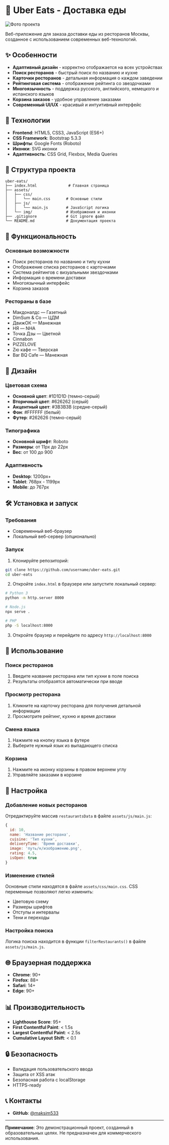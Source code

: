 # 🍕 Uber Eats - Доставка еды

![Фото проекта](./assets/img/project-image.png)

Веб-приложение для заказа доставки еды из ресторанов Москвы, созданное с использованием современных веб-технологий.

## ✨ Особенности

- **Адаптивный дизайн** - корректно отображается на всех устройствах
- **Поиск ресторанов** - быстрый поиск по названию и кухне
- **Карточки ресторанов** - детальная информация о каждом заведении
- **Рейтинговая система** - отображение рейтинга со звездочками
- **Многоязычность** - поддержка русского, английского, немецкого и испанского языков
- **Корзина заказов** - удобное управление заказами
- **Современный UI/UX** - красивый и интуитивный интерфейс

## 🚀 Технологии

- **Frontend**: HTML5, CSS3, JavaScript (ES6+)
- **CSS Framework**: Bootstrap 5.3.3
- **Шрифты**: Google Fonts (Roboto)
- **Иконки**: SVG иконки
- **Адаптивность**: CSS Grid, Flexbox, Media Queries

## 📁 Структура проекта

```
uber-eats/
├── index.html              # Главная страница
├── assets/
│   ├── css/
│   │   └── main.css       # Основные стили
│   ├── js/
│   │   └── main.js        # JavaScript логика
│   └── img/               # Изображения и иконки
├── .gitignore             # Git ignore файл
└── README.md              # Документация проекта
```

## 🎯 Функциональность

### Основные возможности
- Поиск ресторанов по названию и типу кухни
- Отображение списка ресторанов с карточками
- Система рейтингов с визуальными звездочками
- Информация о времени доставки
- Многоязычный интерфейс
- Корзина заказов

### Рестораны в базе
- Макдоналдс — Газетный
- DimSum & Co — ЦДМ
- ДвижОК — Манежная
- НЯ — NHA
- Точка Дзы — Цветной
- Cinnabon
- PIZZELOVE
- Zю кафе — Тверская
- Bar BQ Cafe — Манежная

## 🎨 Дизайн

### Цветовая схема
- **Основной цвет**: #1D1D1D (темно-серый)
- **Вторичный цвет**: #626262 (серый)
- **Акцентный цвет**: #3B3B3B (средне-серый)
- **Фон**: #FFFFFF (белый)
- **Футер**: #262626 (темно-серый)

### Типографика
- **Основной шрифт**: Roboto
- **Размеры**: от 11px до 22px
- **Вес**: от 100 до 900

### Адаптивность
- **Desktop**: 1200px+
- **Tablet**: 768px - 1199px
- **Mobile**: до 767px

## 🛠️ Установка и запуск

### Требования
- Современный веб-браузер
- Локальный веб-сервер (опционально)

### Запуск
1. Клонируйте репозиторий:
```bash
git clone https://github.com/username/uber-eats.git
cd uber-eats
```

2. Откройте `index.html` в браузере или запустите локальный сервер:
```bash
# Python 3
python -m http.server 8000

# Node.js
npx serve .

# PHP
php -S localhost:8000
```

3. Откройте браузер и перейдите по адресу `http://localhost:8000`

## 📱 Использование

### Поиск ресторанов
1. Введите название ресторана или тип кухни в поле поиска
2. Результаты отобразятся автоматически при вводе

### Просмотр ресторана
1. Кликните на карточку ресторана для получения детальной информации
2. Просмотрите рейтинг, кухню и время доставки

### Смена языка
1. Нажмите на кнопку языка в футере
2. Выберите нужный язык из выпадающего списка

### Корзина
1. Нажмите на иконку корзины в правом верхнем углу
2. Управляйте заказами в корзине

## 🔧 Настройка

### Добавление новых ресторанов
Отредактируйте массив `restaurantsData` в файле `assets/js/main.js`:

```javascript
{
  id: 10,
  name: 'Название ресторана',
  cuisine: 'Тип кухни',
  deliveryTime: 'Время доставки',
  image: 'путь/к/изображению.png',
  rating: 4.5,
  isOpen: true
}
```

### Изменение стилей
Основные стили находятся в файле `assets/css/main.css`. CSS переменные позволяют легко изменить:
- Цветовую схему
- Размеры шрифтов
- Отступы и интервалы
- Тени и переходы

### Настройка поиска
Логика поиска находится в функции `filterRestaurants()` в файле `assets/js/main.js`.

## 🌐 Браузерная поддержка

- **Chrome**: 90+
- **Firefox**: 88+
- **Safari**: 14+
- **Edge**: 90+

## 📊 Производительность

- **Lighthouse Score**: 95+
- **First Contentful Paint**: < 1.5s
- **Largest Contentful Paint**: < 2.5s
- **Cumulative Layout Shift**: < 0.1

## 🔒 Безопасность

- Валидация пользовательского ввода
- Защита от XSS атак
- Безопасная работа с localStorage
- HTTPS-ready

## 📞 Контакты

- **GitHub**: [@maksim533](https://github.com/maksim533)

---

**Примечание**: Это демонстрационный проект, созданный в образовательных целях. Не предназначен для коммерческого использования.
